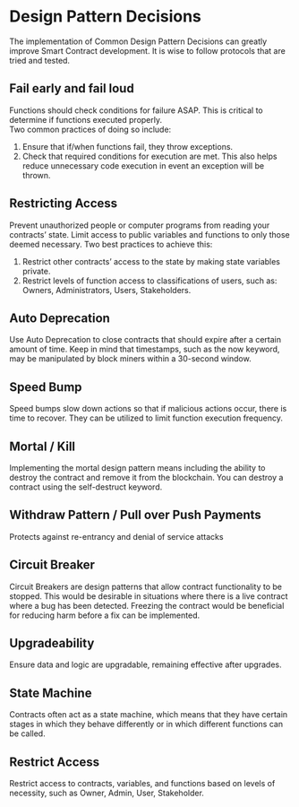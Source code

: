 # Design Pattern Decisions
The implementation of Common Design Pattern Decisions can greatly improve Smart Contract development. It is wise to follow protocols that are tried and tested.

## Fail early and fail loud
Functions should check conditions for failure ASAP. This is critical to determine if functions executed properly.  
Two common practices of doing so include:
1. Ensure that if/when functions fail, they throw exceptions. 
2. Check that required conditions for execution are met. This also helps reduce unnecessary code execution in event an exception will be thrown.

## Restricting Access
Prevent unauthorized people or computer programs from reading your contracts’ state. Limit access to public variables and functions to only those deemed necessary.
Two best practices to achieve this: 
1. Restrict other contracts’ access to the state by making state variables private.
2. Restrict levels of function access to classifications of users, such as: Owners, Administrators, Users, Stakeholders.

## Auto Deprecation 
Use Auto Deprecation to close contracts that should expire after a certain amount of time. 
Keep in mind that timestamps, such as the now keyword, may be manipulated by block miners within a 30-second window. 

## Speed Bump

Speed bumps slow down actions so that if malicious actions occur, there is time to recover. They can be utilized to limit function execution frequency.

## Mortal / Kill
Implementing the mortal design pattern means including the ability to destroy the contract and remove it from the blockchain. You can destroy a contract using the self-destruct keyword. 

## Withdraw Pattern / Pull over Push Payments
Protects against re-entrancy and denial of service attacks

## Circuit Breaker
Circuit Breakers are design patterns that allow contract functionality to be stopped. This would be desirable in situations where there is a live contract where a bug has been detected. Freezing the contract would be beneficial for reducing harm before a fix can be implemented.

## Upgradeability
Ensure data and logic are upgradable, remaining effective after upgrades. 

## State Machine
Contracts often act as a state machine, which means that they have certain stages in which they behave differently or in which different functions can be called.

## Restrict Access

Restrict access to contracts, variables, and functions based on levels of necessity, such as Owner, Admin, User, Stakeholder.
